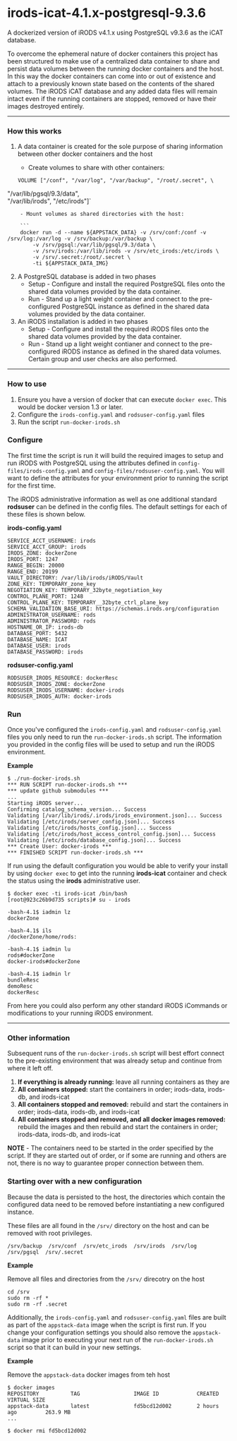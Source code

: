 # irods-icat-4.1.x-postgresql-9.3.6

A dockerized version of iRODS v4.1.x using PostgreSQL v9.3.6 as the iCAT database.

To overcome the ephemeral nature of docker containers this project has been structured to make use of a centralized data container to share and persist data volumes between the running docker containers and the host. In this way the docker containers can come into or out of existence and attach to a previously known state based on the contents of the shared volumes. The iRODS iCAT database and any added data files will remain intact even if the running containers are stopped, removed or have their images destroyed entirely.

---

### How this works

1. A data container is created for the sole purpose of sharing information between other docker containers and the host
    - Create volumes to share with other containers: 
    
    ```
    VOLUME ["/conf", "/var/log", "/var/backup", "/root/.secret", \
"/var/lib/pgsql/9.3/data", \
"/var/lib/irods", "/etc/irods"]`
```
    - Mount volumes as shared directories with the host: 
    
    ```
    docker run -d --name ${APPSTACK_DATA} -v /srv/conf:/conf -v /srv/log:/var/log -v /srv/backup:/var/backup \
        -v /srv/pgsql:/var/lib/pgsql/9.3/data \
        -v /srv/irods:/var/lib/irods -v /srv/etc_irods:/etc/irods \
        -v /srv/.secret:/root/.secret \
        -ti ${APPSTACK_DATA_IMG}
``` 
2. A PostgreSQL database is added in two phases
    - Setup - Configure and install the required PostgreSQL files onto the shared data volumes provided by the data container.
    - Run - Stand up a light weight container and connect to the pre-configured PostgreSQL instance as defined in the shared data volumes provided by the data container.
3. An iRODS installation is added in two phases
    - Setup - Configure and install the required iRODS files onto the shared data volumes provided by the data container.
    - Run - Stand up a light weight contianer and connect to the pre-configured iRODS instance as defined in the shared data volumes. Certain group and user checks are also performed. 
    
---

### How to use

1. Ensure you have a version of docker that can execute `docker exec`. This would be docker version 1.3 or later.
2. Configure the `irods-config.yaml` and `rodsuser-config.yaml` files
3. Run the script `run-docker-irods.sh`

### Configure

The first time the script is run it will build the required images to setup and run iRODS with PostgreSQL using the attributes defined in `config-files/irods-config.yaml` and `config-files/rodsuser-config.yaml`. You will want to define the attributes for your environment prior to running the script for the first time. 

The iRODS administrative information as well as one additional standard **rodsuser** can be defined in the config files. The default settings for each of these files is shown below.

**irods-config.yaml**

```
SERVICE_ACCT_USERNAME: irods
SERVICE_ACCT_GROUP: irods
IRODS_ZONE: dockerZone
IRODS_PORT: 1247
RANGE_BEGIN: 20000
RANGE_END: 20199
VAULT_DIRECTORY: /var/lib/irods/iRODS/Vault
ZONE_KEY: TEMPORARY_zone_key
NEGOTIATION_KEY: TEMPORARY_32byte_negotiation_key
CONTROL_PLANE_PORT: 1248
CONTROL_PLANE_KEY: TEMPORARY__32byte_ctrl_plane_key
SCHEMA_VALIDATION_BASE_URI: https://schemas.irods.org/configuration
ADMINISTRATOR_USERNAME: rods
ADMINISTRATOR_PASSWORD: rods
HOSTNAME_OR_IP: irods-db
DATABASE_PORT: 5432
DATABASE_NAME: ICAT
DATABASE_USER: irods
DATABASE_PASSWORD: irods
```
**rodsuser-config.yaml**

```
RODSUSER_IRODS_RESOURCE: dockerResc
RODSUSER_IRODS_ZONE: dockerZone
RODSUSER_IRODS_USERNAME: docker-irods
RODSUSER_IRODS_AUTH: docker-irods
```

### Run

Once you've configured the `irods-config.yaml` and `rodsuser-config.yaml` files you only need to run the `run-docker-irods.sh` script. The information you provided in the config files will be used to setup and run the iRODS environment.

**Example**

```
$ ./run-docker-irods.sh
*** RUN SCRIPT run-docker-irods.sh ***
*** update github submodules ***
...
Starting iRODS server...
Confirming catalog_schema_version... Success
Validating [/var/lib/irods/.irods/irods_environment.json]... Success
Validating [/etc/irods/server_config.json]... Success
Validating [/etc/irods/hosts_config.json]... Success
Validating [/etc/irods/host_access_control_config.json]... Success
Validating [/etc/irods/database_config.json]... Success
*** Create User: docker-irods ***
*** FINISHED SCRIPT run-docker-irods.sh ***
```

If run using the default configuration you would be able to verify your install by using `docker exec` to get into the running **irods-icat** container and check the status using the **irods** administrative user.

```
$ docker exec -ti irods-icat /bin/bash
[root@923c26b9d735 scripts]# su - irods

-bash-4.1$ iadmin lz
dockerZone

-bash-4.1$ ils
/dockerZone/home/rods:

-bash-4.1$ iadmin lu
rods#dockerZone
docker-irods#dockerZone

-bash-4.1$ iadmin lr
bundleResc
demoResc
dockerResc
```
From here you could also perform any other standard iRODS iCommands or modifications to your running iRODS environment.

--- 

### Other information

Subsequent runs of the `run-docker-irods.sh` script will best effort connect to the pre-existing environment that was already setup and continue from where it left off.

1. **If everything is already running:** leave all running containers as they are
2. **All containers stopped:** start the containers in order; irods-data, irods-db, and irods-icat
3. **All containers stopped and removed:** rebuild and start the containers in order; irods-data, irods-db, and irods-icat
4. **All containers stopped and removed, and all docker images removed:** rebuild the images and then rebuild and start the containers in order; irods-data, irods-db, and irods-icat

**NOTE** - The containers need to be started in the order specified by the script. If they are started out of order, or if some are running and others are not, there is no way to guarantee proper connection between them.


### Starting over with a new configuration

Because the data is persisted to the host, the directories which contain the configured data need to be removed before instantiating a new configured instance.

These files are all found in the `/srv/` directory on the host and can be removed with root privileges.

```
/srv/backup  /srv/conf  /srv/etc_irods  /srv/irods  /srv/log  /srv/pgsql  /srv/.secret
```
**Example**

Remove all files and directories from the `/srv/` direcotry on the host

```
cd /srv
sudo rm -rf *
sudo rm -rf .secret
```
Additionally, the `irods-config.yaml` and `rodsuser-config.yaml` files are built as part of the `appstack-data` image when the script is first run. If you change your configuration settings you should also remove the `appstack-data` image prior to executing your next run of the `run-docker-irods.sh` script so that it can build in your new settings.

**Example**

Remove the `appstack-data` docker images from teh host

```
$ docker images
REPOSITORY          TAG                 IMAGE ID            CREATED             VIRTUAL SIZE
appstack-data       latest              fd5bcd12d002        2 hours ago         263.9 MB
...

$ docker rmi fd5bcd12d002
```




